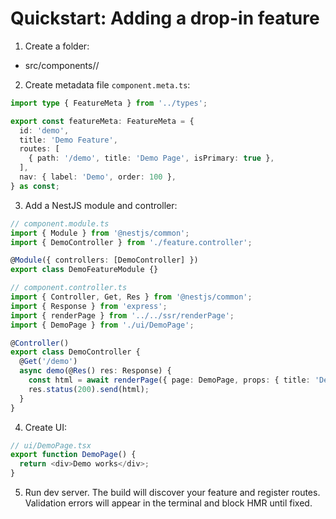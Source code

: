 # Quickstart: Adding a drop-in feature

1) Create a folder:
- src/components/<feature-id>/

2) Create metadata file `component.meta.ts`:
```typescript
import type { FeatureMeta } from '../types';

export const featureMeta: FeatureMeta = {
  id: 'demo',
  title: 'Demo Feature',
  routes: [
    { path: '/demo', title: 'Demo Page', isPrimary: true },
  ],
  nav: { label: 'Demo', order: 100 },
} as const;
```

3) Add a NestJS module and controller:
```typescript
// component.module.ts
import { Module } from '@nestjs/common';
import { DemoController } from './feature.controller';

@Module({ controllers: [DemoController] })
export class DemoFeatureModule {}

// component.controller.ts
import { Controller, Get, Res } from '@nestjs/common';
import { Response } from 'express';
import { renderPage } from '../../ssr/renderPage';
import { DemoPage } from './ui/DemoPage';

@Controller()
export class DemoController {
  @Get('/demo')
  async demo(@Res() res: Response) {
    const html = await renderPage({ page: DemoPage, props: { title: 'Demo' } });
    res.status(200).send(html);
  }
}
```

4) Create UI:
```typescript
// ui/DemoPage.tsx
export function DemoPage() {
  return <div>Demo works</div>;
}
```

5) Run dev server. The build will discover your feature and register routes. Validation errors will appear in the terminal and block HMR until fixed.
